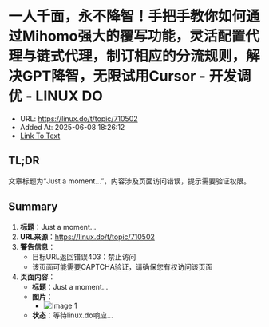 # 一人千面，永不降智！手把手教你如何通过Mihomo强大的覆写功能，灵活配置代理与链式代理，制订相应的分流规则，解决GPT降智，无限试用Cursor - 开发调优 - LINUX DO
- URL: https://linux.do/t/topic/710502
- Added At: 2025-06-08 18:26:12
- [Link To Text](2025-06-08-一人千面，永不降智！手把手教你如何通过mihomo强大的覆写功能，灵活配置代理与链式代理，制订相应的分流规则，解决gpt降智，无限试用cursor---开发调优---linux-do_raw.md)

## TL;DR
文章标题为“Just a moment...”，内容涉及页面访问错误，提示需要验证权限。

## Summary
1. **标题**：Just a moment...
2. **URL来源**：https://linux.do/t/topic/710502
3. **警告信息**：
   - 目标URL返回错误403：禁止访问
   - 该页面可能需要CAPTCHA验证，请确保您有权访问该页面
4. **页面内容**：
   - **标题**：Just a moment...
   - **图片**：
     - ![Image 1](blob:http://localhost/c0e5b9b53a51453d3a80371c867e3d18)
   - **状态**：等待linux.do响应...
